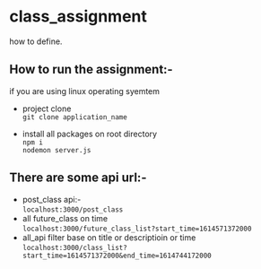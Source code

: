 # class_assignment
how to define.

## How to run the assignment:-
if you are using linux operating syemtem <br>
- project clone <br>
`git clone application_name` <br>

- install all packages on root directory <br>
`npm i` <br>
`nodemon server.js`

## There are some api url:- <br>
- post_class api:- <br>
`localhost:3000/post_class` 
- all future_class on time <br>
`localhost:3000/future_class_list?start_time=1614571372000` 
- all_api filter base on title or descriptioin or time  <br>
`localhost:3000/class_list?start_time=1614571372000&end_time=1614744172000`





